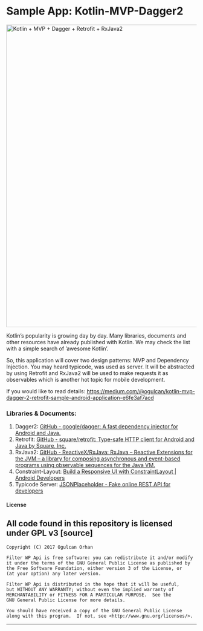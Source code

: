 # Sample App: Kotlin-MVP-Dagger2

<a href="https://medium.com/@ogulcan/kotlin-mvp-dagger-2-retrofit-sample-android-application-e6fe3af7acd" target="_blank"><img src="https://cdn-images-1.medium.com/max/2000/1*Ia4dK-kcaSfztzHIhtMmaQ.png" alt="Kotlin + MVP + Dagger + Retrofit + RxJava2" width="800"></a>

Kotlin’s popularity is growing day by day. Many  libraries, documents and other resources have already published with Kotlin. We may check the list with a simple search of ’awesome Kotlin’.

So, this application will cover two design patterns: MVP and Dependency Injection. You may heard typicode, was used as server. It will be abstracted by using Retrofit and RxJava2 will be used to make requests it as observables which is another hot topic for mobile development.

If you would like to read details: https://medium.com/@ogulcan/kotlin-mvp-dagger-2-retrofit-sample-android-application-e6fe3af7acd


### Libraries & Documents:

1. Dagger2: [GitHub - google/dagger: A fast dependency injector for Android and Java.](https://github.com/google/dagger)
2. Retrofit: [GitHub - square/retrofit: Type-safe HTTP client for Android and Java by Square, Inc.](https://github.com/square/retrofit)
3. RxJava2: [GitHub - ReactiveX/RxJava: RxJava – Reactive Extensions for the JVM – a library for composing asynchronous and event-based programs using observable sequences for the Java VM.](https://github.com/ReactiveX/RxJava)
4. Constraint-Layout: [Build a Responsive UI with ConstraintLayout | Android Developers](https://developer.android.com/training/constraint-layout/index.html)
5. Typicode Server: [JSONPlaceholder - Fake online REST API for developers](https://jsonplaceholder.typicode.com/)


#### License

All code found in this repository is licensed under GPL v3
[source]
----
    Copyright (C) 2017 Ogulcan Orhan

    Filter WP Api is free software: you can redistribute it and/or modify
    it under the terms of the GNU General Public License as published by
    the Free Software Foundation, either version 3 of the License, or
    (at your option) any later version.

    Filter WP Api is distributed in the hope that it will be useful,
    but WITHOUT ANY WARRANTY; without even the implied warranty of
    MERCHANTABILITY or FITNESS FOR A PARTICULAR PURPOSE.  See the
    GNU General Public License for more details.

    You should have received a copy of the GNU General Public License
    along with this program.  If not, see <http://www.gnu.org/licenses/>.
----
